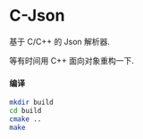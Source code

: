 # C-Json
基于 C/C++ 的 Json 解析器.

等有时间用 C++ 面向对象重构一下.

#### 编译

```sh
mkdir build
cd build
cmake ..
make
```


